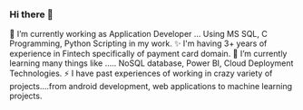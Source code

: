 ### Hi there 👋

🔭 I’m currently working as Application Developer ... Using MS SQL, C Programming, Python Scripting in my work.
✨ I'm having 3+ years of experience in Fintech specifically of payment card domain.
🌱 I’m currently learning many things like ..... NoSQL database, Power BI, Cloud Deployment Technologies.
⚡ I have past experiences of working in crazy variety of projects....from android development, web applications to machine learning projects.

<!--
**atulgaikwad12/atulgaikwad12** is a ✨ _special_ ✨ repository because its `README.md` (this file) appears on your GitHub profile.

Here are some ideas to get you started:

- 🔭 I’m currently working on ...
- 🌱 I’m currently learning ...
- 👯 I’m looking to collaborate on ...
- 🤔 I’m looking for help with ...
- 💬 Ask me about ...
- 📫 How to reach me: ...
- 😄 Pronouns: ...
- ⚡ Fun fact: ...
-->
